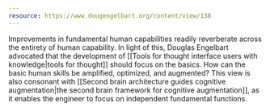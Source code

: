```yaml
---
resource: https://www.dougengelbart.org/content/view/138
---
```


Improvements in fundamental human capabilities readily reverberate across the entirety of human capability. In light of this, Douglas Engelbart advocated that the development of [[Tools for thought interface users with knowledge|tools for thought]] should focus on the basics. How can the basic human skills be amplified, optimized, and augmented? This view is also consonant with [[Second brain architecture guides cognitive augmentation|the second brain framework for cognitive augmentation]], as it enables the engineer to focus on independent fundamental functions.